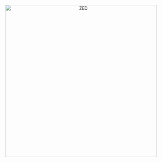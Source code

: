 <div align="center">
<img src="https://www.linkpicture.com/q/IMG-20211212-WA0177.jpg" alt="ZED" width="500" />
